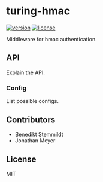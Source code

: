 # turing-hmac

[![version](https://img.shields.io/npm/v/turing-hmac.svg)](https://www.npmjs.com/package/turing-hmac) [![license](https://img.shields.io/npm/l/turing-hmac.svg)](./LICENSE)

Middleware for hmac authentication.

## API

Explain the API.

### Config

List possible configs.

## Contributors

- Benedikt Stemmildt
- Jonathan Meyer

## License

MIT

